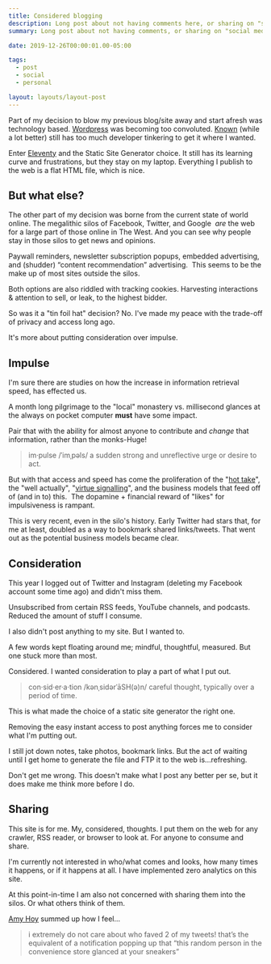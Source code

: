 ```yaml
---
title: Considered blogging
description: Long post about not having comments here, or sharing on "social media".
summary: Long post about not having comments, or sharing on "social media".

date: 2019-12-26T00:00:01.00-05:00

tags:
  - post
  - social
  - personal

layout: layouts/layout-post
---
```

Part of my decision to blow my previous blog/site away and start afresh was technology based. [Wordpress](https://wordpress.com/) was becoming too convoluted. [Known](https://withknown.com/) (while a lot better) still has too much developer tinkering to get it where I wanted.

Enter [Eleventy](https://www.11ty.dev/) and the Static Site Generator choice. It still has its learning curve and frustrations, but they stay on my laptop. Everything I publish to the web is a flat HTML file, which is nice.

## But what else?

The other part of my decision was borne from the current state of world online. The megalithic silos of Facebook, Twitter, and Google  _are_ the web for a large part of those online in The West. And you can see why people stay in those silos to get news and opinions.

Paywall reminders, newsletter subscription popups, embedded advertising, and (shudder) “content recommendation” advertising.  This seems to be the make up of most sites outside the silos.

Both options are also riddled with tracking cookies. Harvesting interactions & attention to sell, or leak, to the highest bidder.

So was it a "tin foil hat" decision? No. I've made my peace with the trade-off of privacy and access long ago.

It's more about putting consideration over impulse.

## Impulse

I'm sure there are studies on how the increase in information retrieval speed, has effected us.

A month long pilgrimage to the "local" monastery vs. millisecond glances at the always on pocket computer **must** have some impact.

Pair that with the ability for almost anyone to contribute and _change_ that information, rather than the monks-Huge!

> im·pulse
> /ˈimˌpəls/
> a sudden strong and unreflective urge or desire to act.

But with that access and speed has come the proliferation of the "[hot take](https://en.wikipedia.org/wiki/Hot_take "Wikipedia entry")", the "well actually", "[virtue signalling](https://en.wikipedia.org/wiki/Virtue_signalling "Wikipedia entry")", and the business models that feed off of (and in to) this.  The dopamine + financial reward of "likes" for impulsiveness is rampant.

This is very recent, even in the silo's history. Early Twitter had stars that, for me at least, doubled as a way to bookmark shared links/tweets. That went out as the potential business models became clear.

## Consideration

This year I logged out of Twitter and Instagram (deleting my Facebook account some time ago) and didn't miss them.

Unsubscribed from certain RSS feeds, YouTube channels, and podcasts. Reduced the amount of stuff I consume.

I also didn't post anything to my site. But I wanted to.

A few words kept floating around me; mindful, thoughtful, measured. But one stuck more than most.

Considered. I wanted consideration to play a part of what I put out.

> con·sid·er·a·tion
> /kənˌsidərˈāSH(ə)n/
> careful thought, typically over a period of time.

This is what made the choice of a static site generator the right one.

Removing the easy instant access to post anything forces me to consider what I'm putting out.

I still jot down notes, take photos, bookmark links. But the act of waiting until I get home to generate the file and FTP it to the web is...refreshing.

Don't get me wrong. This doesn't make what I post any better per se, but it does make me think more before I do.

## Sharing

This site is for me. My, considered, thoughts. I put them on the web for any crawler, RSS reader, or browser to look at. For anyone to consume and share.

I'm currently not interested in who/what comes and looks, how many times it happens, or if it happens at all. I have implemented zero analytics on this site.

At this point-in-time I am also not concerned with sharing them into the silos. Or what others think of them.

[Amy Hoy](https://twitter.com/amyhoy/status/1210253110599241728 "tweet") summed up how I feel...

> i extremely do not care about who faved 2 of my tweets! that’s the equivalent of a notification popping up that “this random person in the convenience store glanced at your sneakers”

